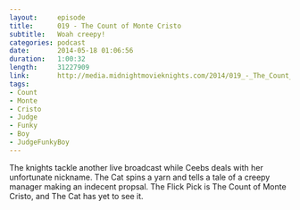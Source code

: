 ```yaml
---
layout:     episode
title:      019 - The Count of Monte Cristo
subtitle:   Woah creepy!
categories: podcast
date:       2014-05-18 01:06:56
duration:   1:00:32
length:     31227909
link:       http://media.midnightmovieknights.com/2014/019_-_The_Count_of_Monte_Cristo.m4a
tags:
- Count
- Monte
- Cristo
- Judge
- Funky
- Boy
- JudgeFunkyBoy
---
```

The knights tackle another live broadcast while Ceebs deals with her unfortunate nickname. The Cat spins a yarn and tells a tale of a creepy manager making an indecent propsal. The Flick Pick is The Count of Monte Cristo, and The Cat has yet to see it.